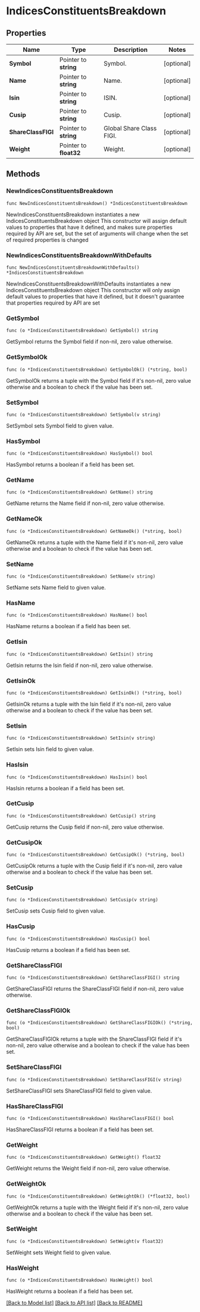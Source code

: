 # IndicesConstituentsBreakdown

## Properties

Name | Type | Description | Notes
------------ | ------------- | ------------- | -------------
**Symbol** | Pointer to **string** | Symbol. | [optional] 
**Name** | Pointer to **string** | Name. | [optional] 
**Isin** | Pointer to **string** | ISIN. | [optional] 
**Cusip** | Pointer to **string** | Cusip. | [optional] 
**ShareClassFIGI** | Pointer to **string** | Global Share Class FIGI. | [optional] 
**Weight** | Pointer to **float32** | Weight. | [optional] 

## Methods

### NewIndicesConstituentsBreakdown

`func NewIndicesConstituentsBreakdown() *IndicesConstituentsBreakdown`

NewIndicesConstituentsBreakdown instantiates a new IndicesConstituentsBreakdown object
This constructor will assign default values to properties that have it defined,
and makes sure properties required by API are set, but the set of arguments
will change when the set of required properties is changed

### NewIndicesConstituentsBreakdownWithDefaults

`func NewIndicesConstituentsBreakdownWithDefaults() *IndicesConstituentsBreakdown`

NewIndicesConstituentsBreakdownWithDefaults instantiates a new IndicesConstituentsBreakdown object
This constructor will only assign default values to properties that have it defined,
but it doesn't guarantee that properties required by API are set

### GetSymbol

`func (o *IndicesConstituentsBreakdown) GetSymbol() string`

GetSymbol returns the Symbol field if non-nil, zero value otherwise.

### GetSymbolOk

`func (o *IndicesConstituentsBreakdown) GetSymbolOk() (*string, bool)`

GetSymbolOk returns a tuple with the Symbol field if it's non-nil, zero value otherwise
and a boolean to check if the value has been set.

### SetSymbol

`func (o *IndicesConstituentsBreakdown) SetSymbol(v string)`

SetSymbol sets Symbol field to given value.

### HasSymbol

`func (o *IndicesConstituentsBreakdown) HasSymbol() bool`

HasSymbol returns a boolean if a field has been set.

### GetName

`func (o *IndicesConstituentsBreakdown) GetName() string`

GetName returns the Name field if non-nil, zero value otherwise.

### GetNameOk

`func (o *IndicesConstituentsBreakdown) GetNameOk() (*string, bool)`

GetNameOk returns a tuple with the Name field if it's non-nil, zero value otherwise
and a boolean to check if the value has been set.

### SetName

`func (o *IndicesConstituentsBreakdown) SetName(v string)`

SetName sets Name field to given value.

### HasName

`func (o *IndicesConstituentsBreakdown) HasName() bool`

HasName returns a boolean if a field has been set.

### GetIsin

`func (o *IndicesConstituentsBreakdown) GetIsin() string`

GetIsin returns the Isin field if non-nil, zero value otherwise.

### GetIsinOk

`func (o *IndicesConstituentsBreakdown) GetIsinOk() (*string, bool)`

GetIsinOk returns a tuple with the Isin field if it's non-nil, zero value otherwise
and a boolean to check if the value has been set.

### SetIsin

`func (o *IndicesConstituentsBreakdown) SetIsin(v string)`

SetIsin sets Isin field to given value.

### HasIsin

`func (o *IndicesConstituentsBreakdown) HasIsin() bool`

HasIsin returns a boolean if a field has been set.

### GetCusip

`func (o *IndicesConstituentsBreakdown) GetCusip() string`

GetCusip returns the Cusip field if non-nil, zero value otherwise.

### GetCusipOk

`func (o *IndicesConstituentsBreakdown) GetCusipOk() (*string, bool)`

GetCusipOk returns a tuple with the Cusip field if it's non-nil, zero value otherwise
and a boolean to check if the value has been set.

### SetCusip

`func (o *IndicesConstituentsBreakdown) SetCusip(v string)`

SetCusip sets Cusip field to given value.

### HasCusip

`func (o *IndicesConstituentsBreakdown) HasCusip() bool`

HasCusip returns a boolean if a field has been set.

### GetShareClassFIGI

`func (o *IndicesConstituentsBreakdown) GetShareClassFIGI() string`

GetShareClassFIGI returns the ShareClassFIGI field if non-nil, zero value otherwise.

### GetShareClassFIGIOk

`func (o *IndicesConstituentsBreakdown) GetShareClassFIGIOk() (*string, bool)`

GetShareClassFIGIOk returns a tuple with the ShareClassFIGI field if it's non-nil, zero value otherwise
and a boolean to check if the value has been set.

### SetShareClassFIGI

`func (o *IndicesConstituentsBreakdown) SetShareClassFIGI(v string)`

SetShareClassFIGI sets ShareClassFIGI field to given value.

### HasShareClassFIGI

`func (o *IndicesConstituentsBreakdown) HasShareClassFIGI() bool`

HasShareClassFIGI returns a boolean if a field has been set.

### GetWeight

`func (o *IndicesConstituentsBreakdown) GetWeight() float32`

GetWeight returns the Weight field if non-nil, zero value otherwise.

### GetWeightOk

`func (o *IndicesConstituentsBreakdown) GetWeightOk() (*float32, bool)`

GetWeightOk returns a tuple with the Weight field if it's non-nil, zero value otherwise
and a boolean to check if the value has been set.

### SetWeight

`func (o *IndicesConstituentsBreakdown) SetWeight(v float32)`

SetWeight sets Weight field to given value.

### HasWeight

`func (o *IndicesConstituentsBreakdown) HasWeight() bool`

HasWeight returns a boolean if a field has been set.


[[Back to Model list]](../README.md#documentation-for-models) [[Back to API list]](../README.md#documentation-for-api-endpoints) [[Back to README]](../README.md)


